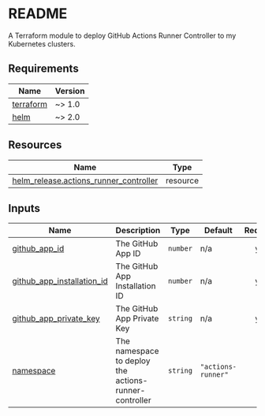 # README
A Terraform module to deploy GitHub Actions Runner Controller to my Kubernetes clusters.
<!-- BEGIN_TF_DOCS -->
## Requirements

| Name | Version |
|------|---------|
| <a name="requirement_terraform"></a> [terraform](#requirement\_terraform) | ~> 1.0 |
| <a name="requirement_helm"></a> [helm](#requirement\_helm) | ~> 2.0 |

## Resources

| Name | Type |
|------|------|
| [helm_release.actions_runner_controller](https://registry.terraform.io/providers/hashicorp/helm/latest/docs/resources/release) | resource |

## Inputs

| Name | Description | Type | Default | Required |
|------|-------------|------|---------|:--------:|
| <a name="input_github_app_id"></a> [github\_app\_id](#input\_github\_app\_id) | The GitHub App ID | `number` | n/a | yes |
| <a name="input_github_app_installation_id"></a> [github\_app\_installation\_id](#input\_github\_app\_installation\_id) | The GitHub App Installation ID | `number` | n/a | yes |
| <a name="input_github_app_private_key"></a> [github\_app\_private\_key](#input\_github\_app\_private\_key) | The GitHub App Private Key | `string` | n/a | yes |
| <a name="input_namespace"></a> [namespace](#input\_namespace) | The namespace to deploy the actions-runner-controller | `string` | `"actions-runner"` | no |
<!-- END_TF_DOCS -->